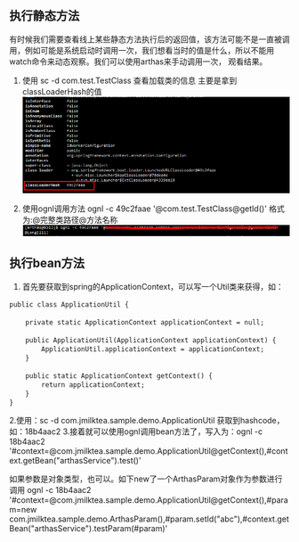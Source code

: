## 执行静态方法
有时候我们需要查看线上某些静态方法执行后的返回值，该方法可能不是一直被调用，例如可能是系统启动时调用一次，我们想看当时的值是什么，所以不能用watch命令来动态观察。我们可以使用arthas来手动调用一次，
观看结果。

1. 使用 sc -d com.test.TestClass 查看加载类的信息
主要是拿到classLoaderHash的值
![image](https://github.com/jmilktea/jmilktea/blob/master/%E5%B7%A5%E5%85%B7%E7%B1%BB/arthas/images/arthas-static-method-1.png)

2. 使用ognl调用方法 ognl -c 49c2faae '@com.test.TestClass@getId()'  格式为:@完整类路径@方法名称
![image](https://github.com/jmilktea/jmilktea/blob/master/%E5%B7%A5%E5%85%B7%E7%B1%BB/arthas/images/arthas-static-method-2.png)

## 执行bean方法
1. 首先要获取到spring的ApplicationContext，可以写一个Util类来获得，如：
```
public class ApplicationUtil {

	private static ApplicationContext applicationContext = null;

	public ApplicationUtil(ApplicationContext applicationContext) {
		ApplicationUtil.applicationContext = applicationContext;
	}

	public static ApplicationContext getContext() {
		return applicationContext;
	}
}
```
2.使用：sc -d com.jmilktea.sample.demo.ApplicationUtil 获取到hashcode，如：18b4aac2
3.接着就可以使用ognl调用bean方法了，写入为：ognl -c 18b4aac2 '#context=@com.jmilktea.sample.demo.ApplicationUtil@getContext(),#context.getBean("arthasService").test()'

如果参数是对象类型，也可以。如下new了一个ArthasParam对象作为参数进行调用
ognl -c 18b4aac2 '#context=@com.jmilktea.sample.demo.ApplicationUtil@getContext(),#param=new com.jmilktea.sample.demo.ArthasParam(),#param.setId("abc"),#context.getBean("arthasService").testParam(#param)'
